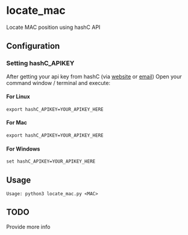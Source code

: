 # locate_mac
Locate MAC position using hashC API

## Configuration
### Setting hashC_APIKEY
After getting your api key from hashC (via [website](https://hashc.co.uk/) or [email](mailto:support@hashc.co.uk))
Open your command window / terminal and execute:
#### For Linux
`export hashC_APIKEY=YOUR_APIKEY_HERE`
#### For Mac
`export hashC_APIKEY=YOUR_APIKEY_HERE`
#### For Windows
`set hashC_APIKEY=YOUR_APIKEY_HERE`

## Usage
`Usage: python3 locate_mac.py <MAC>`

## TODO
Provide more info
